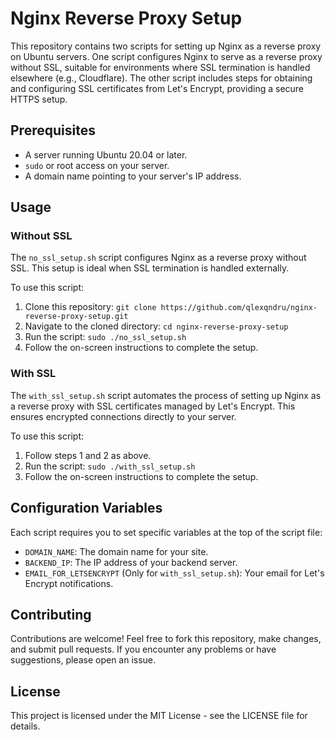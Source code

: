 # Nginx Reverse Proxy Setup

This repository contains two scripts for setting up Nginx as a reverse proxy on Ubuntu servers. One script configures Nginx to serve as a reverse proxy without SSL, suitable for environments where SSL termination is handled elsewhere (e.g., Cloudflare). The other script includes steps for obtaining and configuring SSL certificates from Let's Encrypt, providing a secure HTTPS setup.

## Prerequisites

- A server running Ubuntu 20.04 or later.
- `sudo` or root access on your server.
- A domain name pointing to your server's IP address.

## Usage

### Without SSL

The `no_ssl_setup.sh` script configures Nginx as a reverse proxy without SSL. This setup is ideal when SSL termination is handled externally.

To use this script:
1. Clone this repository: `git clone https://github.com/qlexqndru/nginx-reverse-proxy-setup.git`
2. Navigate to the cloned directory: `cd nginx-reverse-proxy-setup`
3. Run the script: `sudo ./no_ssl_setup.sh`
4. Follow the on-screen instructions to complete the setup.

### With SSL

The `with_ssl_setup.sh` script automates the process of setting up Nginx as a reverse proxy with SSL certificates managed by Let's Encrypt. This ensures encrypted connections directly to your server.

To use this script:
1. Follow steps 1 and 2 as above.
2. Run the script: `sudo ./with_ssl_setup.sh`
3. Follow the on-screen instructions to complete the setup.

## Configuration Variables

Each script requires you to set specific variables at the top of the script file:
- `DOMAIN_NAME`: The domain name for your site.
- `BACKEND_IP`: The IP address of your backend server.
- `EMAIL_FOR_LETSENCRYPT` (Only for `with_ssl_setup.sh`): Your email for Let's Encrypt notifications.

## Contributing

Contributions are welcome! Feel free to fork this repository, make changes, and submit pull requests. If you encounter any problems or have suggestions, please open an issue.

## License

This project is licensed under the MIT License - see the LICENSE file for details.
